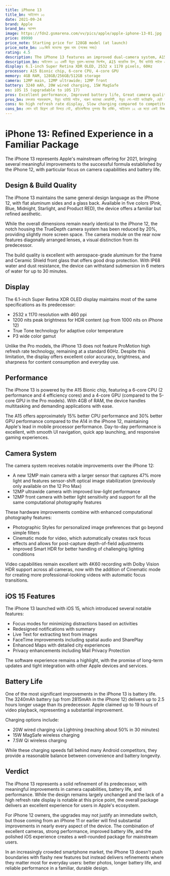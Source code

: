 ```yaml
---
title: iPhone 13
title_bn: আইফোন ১৩
date: 2021-09-24
brand: Apple
brand_bn: অ্যাপল
image: https://fdn2.gsmarena.com/vv/pics/apple/apple-iphone-13-01.jpg
price: 89990
price_note: Starting price for 128GB model (at launch)
price_note_bn: ১২৮জিবি মডেলের শুরুর দাম (লঞ্চের সময়)
rating: 4.5
description: The iPhone 13 features an improved dual-camera system, A15 Bionic chip, longer battery life, and a smaller notch in a durable, water-resistant design.
description_bn: আইফোন ১৩ একটি উন্নত ডুয়াল-ক্যামেরা সিস্টেম, A15 বায়োনিক চিপ, দীর্ঘ ব্যাটারি লাইফ এবং একটি টেকসই, পানি-প্রতিরোধী ডিজাইনে ছোট নচ সহ আসে।
display: 6.1-inch Super Retina XDR OLED, 2532 x 1170 pixels, 60Hz
processor: A15 Bionic chip, 6-core CPU, 4-core GPU
memory: 4GB RAM, 128GB/256GB/512GB storage
camera: 12MP main, 12MP ultrawide; 12MP front
battery: 3240 mAh, 20W wired charging, 15W MagSafe
os: iOS 15 (upgradable to iOS 17)
pros: Excellent performance, Improved battery life, Great camera quality, Better low-light photography, Smaller notch, Durable build, Enhanced 5G support
pros_bn: চমৎকার পারফরম্যান্স, উন্নত ব্যাটারি লাইফ, দারুণ ক্যামেরা কোয়ালিটি, উন্নত লো-লাইট ফটোগ্রাফি, ছোট নচ, টেকসই বিল্ড, উন্নত ৫জি সাপোর্ট
cons: No high refresh rate display, Slow charging compared to competitors, Similar design to iPhone 12, Lightning port instead of USB-C, No telephoto camera
cons_bn: কোন হাই রিফ্রেশ রেট ডিসপ্লে নেই, প্রতিযোগীদের তুলনায় ধীর চার্জিং, আইফোন ১২ এর মতো একই ডিজাইন, USB-C এর পরিবর্তে লাইটনিং পোর্ট, কোন টেলিফোটো ক্যামেরা নেই
---
```


# iPhone 13: Refined Experience in a Familiar Package

The iPhone 13 represents Apple's mainstream offering for 2021, bringing several meaningful improvements to the successful formula established by the iPhone 12, with particular focus on camera capabilities and battery life.

## Design & Build Quality

The iPhone 13 maintains the same general design language as the iPhone 12, with flat aluminum sides and a glass back. Available in five colors (Pink, Blue, Midnight, Starlight, and Product RED), the device offers a familiar but refined aesthetic.

While the overall dimensions remain nearly identical to the iPhone 12, the notch housing the TrueDepth camera system has been reduced by 20%, providing slightly more screen space. The camera module on the rear now features diagonally arranged lenses, a visual distinction from its predecessor.

The build quality is excellent with aerospace-grade aluminum for the frame and Ceramic Shield front glass that offers good drop protection. With IP68 water and dust resistance, the device can withstand submersion in 6 meters of water for up to 30 minutes.

## Display

The 6.1-inch Super Retina XDR OLED display maintains most of the same specifications as its predecessor:

- 2532 x 1170 resolution with 460 ppi
- 1200 nits peak brightness for HDR content (up from 1000 nits on iPhone 12)
- True Tone technology for adaptive color temperature
- P3 wide color gamut

Unlike the Pro models, the iPhone 13 does not feature ProMotion high refresh rate technology, remaining at a standard 60Hz. Despite this limitation, the display offers excellent color accuracy, brightness, and sharpness for content consumption and everyday use.

## Performance

The iPhone 13 is powered by the A15 Bionic chip, featuring a 6-core CPU (2 performance and 4 efficiency cores) and a 4-core GPU (compared to the 5-core GPU in the Pro models). With 4GB of RAM, the device handles multitasking and demanding applications with ease.

The A15 offers approximately 15% better CPU performance and 30% better GPU performance compared to the A14 in the iPhone 12, maintaining Apple's lead in mobile processor performance. Day-to-day performance is excellent, with smooth UI navigation, quick app launching, and responsive gaming experiences.

## Camera System

The camera system receives notable improvements over the iPhone 12:

- A new 12MP main camera with a larger sensor that captures 47% more light and features sensor-shift optical image stabilization (previously only available on the 12 Pro Max)
- 12MP ultrawide camera with improved low-light performance
- 12MP front camera with better light sensitivity and support for all the same computational photography features

These hardware improvements combine with enhanced computational photography features:
- Photographic Styles for personalized image preferences that go beyond simple filters
- Cinematic mode for video, which automatically creates rack focus effects and allows for post-capture depth-of-field adjustments
- Improved Smart HDR for better handling of challenging lighting conditions

Video capabilities remain excellent with 4K60 recording with Dolby Vision HDR support across all cameras, now with the addition of Cinematic mode for creating more professional-looking videos with automatic focus transitions.

## iOS 15 Features

The iPhone 13 launched with iOS 15, which introduced several notable features:

- Focus modes for minimizing distractions based on activities
- Redesigned notifications with summary
- Live Text for extracting text from images
- FaceTime improvements including spatial audio and SharePlay
- Enhanced Maps with detailed city experiences
- Privacy enhancements including Mail Privacy Protection

The software experience remains a highlight, with the promise of long-term updates and tight integration with other Apple devices and services.

## Battery Life

One of the most significant improvements in the iPhone 13 is battery life. The 3240mAh battery (up from 2815mAh in the iPhone 12) delivers up to 2.5 hours longer usage than its predecessor. Apple claimed up to 19 hours of video playback, representing a substantial improvement.

Charging options include:

- 20W wired charging via Lightning (reaching about 50% in 30 minutes)
- 15W MagSafe wireless charging
- 7.5W Qi wireless charging

While these charging speeds fall behind many Android competitors, they provide a reasonable balance between convenience and battery longevity.

## Verdict

The iPhone 13 represents a solid refinement of its predecessor, with meaningful improvements in camera capabilities, battery life, and performance. While the design remains largely unchanged and the lack of a high refresh rate display is notable at this price point, the overall package delivers an excellent experience for users in Apple's ecosystem.

For iPhone 12 owners, the upgrades may not justify an immediate switch, but those coming from an iPhone 11 or earlier will find substantial improvements in nearly every aspect of the device. The combination of excellent cameras, strong performance, improved battery life, and the polished iOS experience creates a well-rounded package for mainstream users.

In an increasingly crowded smartphone market, the iPhone 13 doesn't push boundaries with flashy new features but instead delivers refinements where they matter most for everyday users: better photos, longer battery life, and reliable performance in a familiar, durable design.